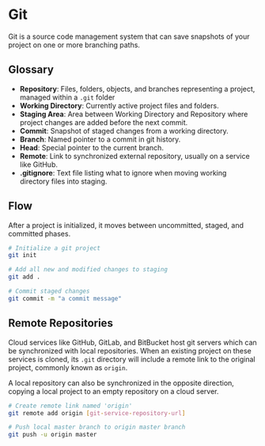 # Git
Git is a source code management system that can save snapshots of your project on one or more branching paths.

## Glossary
- **Repository**: Files, folders, objects, and branches representing a project, managed within a `.git` folder
- **Working Directory**: Currently active project files and folders.
- **Staging Area**: Area between Working Directory and Repository where project changes are added before the next commit.
- **Commit**: Snapshot of staged changes from a working directory.
- **Branch**: Named pointer to a commit in git history.
- **Head**: Special pointer to the current branch.
- **Remote**: Link to synchronized external repository, usually on a service like GitHub.
- **.gitignore**: Text file listing what to ignore when moving working directory files into staging.

## Flow
After a project is initialized, it moves between uncommitted, staged, and committed phases.

```bash
# Initialize a git project
git init

# Add all new and modified changes to staging
git add .

# Commit staged changes
git commit -m "a commit message"
```

## Remote Repositories
Cloud services like GitHub, GitLab, and BitBucket host git servers which can be synchronized with local repositories. When an existing project on these services is cloned, its `.git` directory will include a remote link to the original project, commonly known as `origin`.

A local repository can also be synchronized in the opposite direction, copying a local project to an empty repository on a cloud server.

```bash
# Create remote link named 'origin'
git remote add origin [git-service-repository-url]

# Push local master branch to origin master branch
git push -u origin master
```
